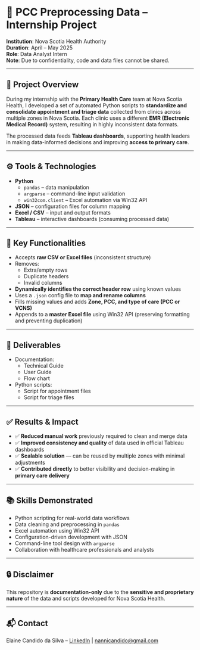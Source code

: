 # 🏥 PCC Preprocessing Data – Internship Project

**Institution**: Nova Scotia Health Authority  
**Duration**: April – May 2025  
**Role**: Data Analyst Intern  
**Note**: Due to confidentiality, code and data files cannot be shared.

---

## 📌 Project Overview

During my internship with the **Primary Health Care** team at Nova Scotia Health, I developed a set of automated Python scripts to **standardize and consolidate appointment and triage data** collected from clinics across multiple zones in Nova Scotia. Each clinic uses a different **EMR (Electronic Medical Record)** system, resulting in highly inconsistent data formats.

The processed data feeds **Tableau dashboards**, supporting health leaders in making data-informed decisions and improving **access to primary care**.

---

## ⚙️ Tools & Technologies

- **Python**
  - `pandas` – data manipulation
  - `argparse` – command-line input validation
  - `win32com.client` – Excel automation via Win32 API
- **JSON** – configuration files for column mapping
- **Excel / CSV** – input and output formats
- **Tableau** – interactive dashboards (consuming processed data)

---

## 🧠 Key Functionalities

- Accepts **raw CSV or Excel files** (inconsistent structure)
- Removes:
  - Extra/empty rows
  - Duplicate headers
  - Invalid columns
- **Dynamically identifies the correct header row** using known values
- Uses a `.json` config file to **map and rename columns**
- Fills missing values and adds **Zone, PCC, and type of care (PCC or VCNS)**
- Appends to a **master Excel file** using Win32 API (preserving formatting and preventing duplication)

---

## 🧠 Deliverables

- Documentation:
  - Technical Guide
  - User Guide
  - Flow chart
- Python scripts:  
  - Script for appointment files
  - Script for triage files

---

## ✅ Results & Impact

- ✅ **Reduced manual work** previously required to clean and merge data
- ✅ **Improved consistency and quality** of data used in official Tableau dashboards
- ✅ **Scalable solution** — can be reused by multiple zones with minimal adjustments
- ✅ **Contributed directly** to better visibility and decision-making in **primary care delivery**

---

## 📚 Skills Demonstrated

- Python scripting for real-world data workflows
- Data cleaning and preprocessing in `pandas`
- Excel automation using Win32 API
- Configuration-driven development with JSON
- Command-line tool design with `argparse`
- Collaboration with healthcare professionals and analysts

---

## 🔒 Disclaimer

This repository is **documentation-only** due to the **sensitive and proprietary nature** of the data and scripts developed for Nova Scotia Health.

---

## 📬 Contact

Elaine Candido da Silva – [LinkedIn](https://www.linkedin.com/in/elaine-da-silva-candido/) | nannicandido@gmail.com
